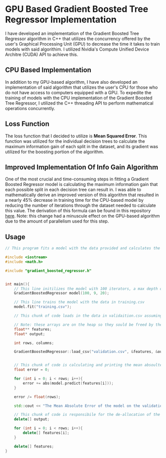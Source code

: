 # GPU Based Gradient Boosted Tree Regressor Implementation
I have developed an implementation of the Gradient Boosted Tree Regressor algorithm in C++ that utilizes the concurrency offered by the user's Graphical Processing Unit (GPU) to decrease the time it takes to train models with said algorithim. I utilized Nvidia's Compute Unified Device Architre (CUDA) API to achieve this. 

## CPU Based Implementation  

In addition to my GPU-based algorithm, I have also developed an implementation of said algorithm that utilizes the user's CPU for those who do not have access to computers equipped with a GPU. To expedite the training of models with the CPU implementation of the Gradient Boosted Tree Regressor, I utilized the C++ threading API to perform mathematical operations concurrently.

## Loss Function 

The loss function that I decided to utilize is **Mean Squared Error**. This function was utilized for the individual decision trees to calculate the maximum information gain of each split in the dataset, and its gradient was utilized for the boosting portion of the algorithm. 

## Improved Implementation Of Info Gain Algorithm
One of the most crucial and time-consuming steps in fitting a Gradient Boosted Regressor model is calculating the maximum information gain that each possible split in each decision tree can result in. I was able to mathematically derive an improved version of this algorithm that resulted in a nearly 45% decrease in training time for the CPU-based model by reducing the number of iterations through the dataset needed to calculate this value. The derivation of this formula can be found in this repository [here](derivation_of_improved_info_gain.pdf). Note: this change had a minuscule effect on the GPU-based algorithm due to the amount of parallelism used for this step. 

## Usage
```c++
// This program fits a model with the data provided and calculates the mean absolute error associated with the validation set

#include <iostream>
#include <math.h>

#include "gradient_boosted_regressor.h"


int main(){
    // This line initilizes the model with 100 iterators, a max depth of 9 for each decision tree, and the minimum samples for a leaf to be formed to be 20.
    GradientBoostedRegressor model(100, 9, 20);

    // This line trains the model with the data in training.csv
    model.fit("training.csv");

    // This chunk of code loads in the data in validaition.csv assuming the last column is the output

    // Note: these arrays are on the heap so they sould be freed by the user after use
    float** features;
    float* output;

    int rows, columns;

    GradientBoostedRegressor::load_csv("validation.csv", &features, &output, &rows, &columns);


    // This chunk of code is calculating and printing the mean absoulte error of the model on the validation dataset
    float error = 0;

    for (int i = 0; i < rows; i++){
        error += abs(model.predict(features[i]));
    }

    error /= float(rows);

    std::cout << "The Mean Absolute Error of the model on the validation dataset is " << error << std::endl;

    // This chunk of code is responsibile for the de-allocation of the memory produced by the GradientBoostedRegressor::load_csv function
    delete[] output;

    for (int i = 0; i < rows; i++){
        delete[] features[i];
    }

    delete[] features;
}

```